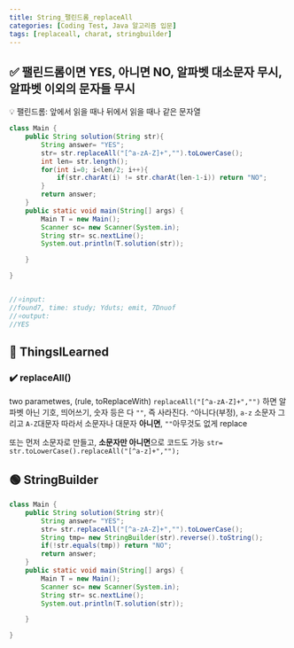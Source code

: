 ```yaml
---
title: String_팰린드롬_replaceAll
categories: [Coding Test, Java 알고리즘 입문]
tags: [replaceall, charat, stringbuilder]
---
```


## ✅ 팰린드롬이면 YES, 아니면 NO, 알파벳 대소문자 무시, 알파벳 이외의 문자들 무시

💡 팰린드롬: 앞에서 읽을 때나 뒤에서 읽을 때나 같은 문자열

```java
class Main {
    public String solution(String str){
        String answer= "YES";
        str= str.replaceAll("[^a-zA-Z]+","").toLowerCase();
        int len= str.length();
        for(int i=0; i<len/2; i++){
            if(str.charAt(i) != str.charAt(len-1-i)) return "NO";
        }
        return answer;
    }
    public static void main(String[] args) {
        Main T = new Main();
        Scanner sc= new Scanner(System.in);
        String str= sc.nextLine();
        System.out.println(T.solution(str));

    }

}


//⭐️input:
//found7, time: study; Yduts; emit, 7Dnuof
//⭐️output:
//YES
```

## 🔵 ThingsILearned

### ✔️ replaceAll()

two parametwes, (rule, toReplaceWith)
`replaceAll("[^a-zA-Z]+","")` 하면 알파벳 아닌 기호, 띄어쓰기, 숫자 등은 다 `""`, 즉 사라진다.
`^`아니다(부정), `a-z` 소문자 그리고 `A-Z`대문자
따라서 소문자나 대문자 **아니면**, `""`아무것도 없게 replace

또는 먼저 소문자로 만들고, **소문자만 아니면**으로 코드도 가능
`str= str.toLowerCase().replaceAll("[^a-z]+","");`

## 🟢 StringBuilder

```java
class Main {
    public String solution(String str){
        String answer= "YES";
        str= str.replaceAll("[^a-zA-Z]+","").toLowerCase();
        String tmp= new StringBuilder(str).reverse().toString();
        if(!str.equals(tmp)) return "NO";
        return answer;
    }
    public static void main(String[] args) {
        Main T = new Main();
        Scanner sc= new Scanner(System.in);
        String str= sc.nextLine();
        System.out.println(T.solution(str));

    }

}
```
